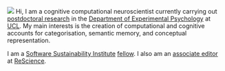 <p><img src="//avatars3.githubusercontent.com/u/5082092?v=3&amp;s=460">
Hi, I am a cognitive computational neuroscientist currently carrying out <a href="http://bradlove.org/lab#postdocs">postdoctoral research</a> in the <a href="//www.ucl.ac.uk/pals/research/experimental-psychology/">Department of Experimental Psychology</a> at <a href="//www.ucl.ac.uk/">UCL</a>. My main interests is the creation of computational and cognitive accounts for categorisation, semantic memory, and conceptual representation. </p>

<p>I am a <a href="//www.software.ac.uk/">Software Sustainability Institute</a> <a href="//software.ac.uk/fellows/olivia-guest">fellow</a>. I also am an <a href="//rescience.github.io/board/">associate editor</a> at <a href="//rescience.github.io/">ReScience</a>.</p>

<!--<p>I am available for <a href="//www.ox.ac.uk/news-and-events/find-an-expert/dr-olivia-guest">consultation services</a> regarding computational cognitive modelling.</p>-->
